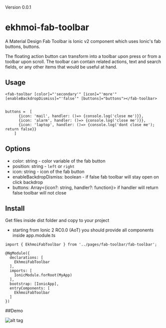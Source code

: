 

Version 0.0.1


# ekhmoi-fab-toolbar
A Material Design Fab Toolbar is Ionic v2 component which uses Ionic's fab buttons, buttons.

The floating action button can transform into a toolbar upon press or from a toolbar upon scroll. The toolbar can contain related actions, text and search fields, or any other items that would be useful at hand.

## Usage
```
<fab-toolbar [color]="'secondary'" [icon]="'more'" [enableBackdropDismiss]="'false'" [buttons]="buttons"></fab-toolbar>
```

```

buttons =  [
      {icon: 'mail', handler: ()=> {console.log('close me')}},
      {icon: 'alarm', handler: ()=> {console.log('close me')}},
      {icon: 'laptop', handler: ()=> {console.log('dont close me'); return false}}
    ]
```

## Options

* color: string - color variable of the fab button
* position: string - `left` or `right`
* icon: string - icon of the fab button
* enableBackdropDismiss: boolean - if false fab toolbar will stay open on click backdrop
* buttons: Array<{icon?: string, handler?: function}> if handler will return false toolbar will not close 

## Install
Get files inside dist folder and copy to your project

* starting from Ionic 2 RC0.0 (AoT) you should provide all components inside app.module.ts 

```
import { EkhmoiFabToolbar } from '../pages/fab-toolbar/fab-toolbar';

@NgModule({
  declarations: [
    EkhmoiFabToolbar
  ],
  imports: [
    IonicModule.forRoot(MyApp)
  ],
  bootstrap: [IonicApp],
  entryComponents: [
    EkhmoiFabToolbar
  ]
})
```
##Demo


![alt tag](https://github.com/ekhmoi/Ionic-Component-fab-toolbar/blob/master/demo/Fab%20Toolbar.gif)